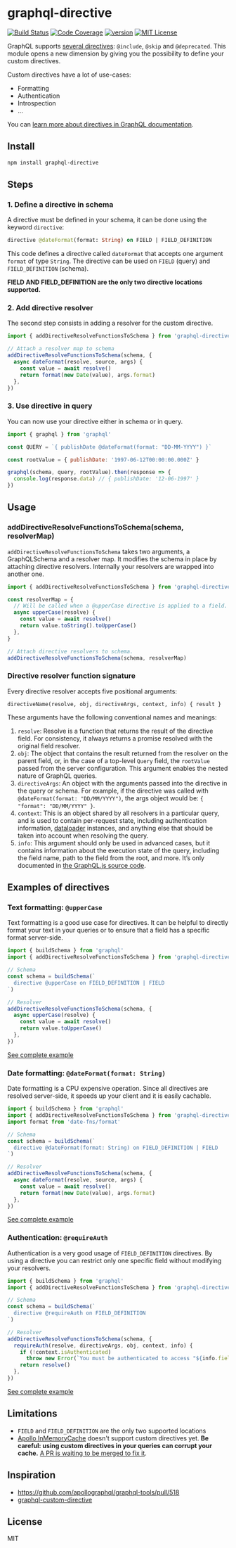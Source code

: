 # graphql-directive

[![Build Status][build-badge]][build]
[![Code Coverage][coverage-badge]][coverage]
[![version][version-badge]][package]
[![MIT License][license-badge]][license]

GraphQL supports [several directives](http://facebook.github.io/graphql/October2016/#sec-Type-System.Directives): `@include`, `@skip` and `@deprecated`. This module opens a new dimension by giving you the possibility to define your custom directives.

Custom directives have a lot of use-cases:

- Formatting
- Authentication
- Introspection
- ...

You can [learn more about directives in GraphQL documentation](http://graphql.org/learn/queries/#directives).

## Install

```sh
npm install graphql-directive
```

## Steps

### 1. Define a directive in schema

A directive must be defined in your schema, it can be done using the keyword `directive`:

```graphql
directive @dateFormat(format: String) on FIELD | FIELD_DEFINITION
```

This code defines a directive called `dateFormat` that accepts one argument `format` of type `String`. The directive can be used on `FIELD` (query) and `FIELD_DEFINITION` (schema).

**FIELD AND FIELD_DEFINITION are the only two directive locations supported.**

### 2. Add directive resolver

The second step consists in adding a resolver for the custom directive.

```js
import { addDirectiveResolveFunctionsToSchema } from 'graphql-directive'

// Attach a resolver map to schema
addDirectiveResolveFunctionsToSchema(schema, {
  async dateFormat(resolve, source, args) {
    const value = await resolve()
    return format(new Date(value), args.format)
  },
})
```

### 3. Use directive in query

You can now use your directive either in schema or in query.

```js
import { graphql } from 'graphql'

const QUERY = `{ publishDate @dateFormat(format: "DD-MM-YYYY") }`

const rootValue = { publishDate: '1997-06-12T00:00:00.000Z' }

graphql(schema, query, rootValue).then(response => {
  console.log(response.data) // { publishDate: '12-06-1997' }
})
```

## Usage

### addDirectiveResolveFunctionsToSchema(schema, resolverMap)

`addDirectiveResolveFunctionsToSchema` takes two arguments, a GraphQLSchema and a resolver map. It modifies the schema in place by attaching directive resolvers. Internally your resolvers are wrapped into another one.

```js
import { addDirectiveResolveFunctionsToSchema } from 'graphql-directive'

const resolverMap = {
  // Will be called when a @upperCase directive is applied to a field.
  async upperCase(resolve) {
    const value = await resolve()
    return value.toString().toUpperCase()
  },
}

// Attach directive resolvers to schema.
addDirectiveResolveFunctionsToSchema(schema, resolverMap)
```

### Directive resolver function signature

Every directive resolver accepts five positional arguments:

```
directiveName(resolve, obj, directiveArgs, context, info) { result }
```

These arguments have the following conventional names and meanings:

1. `resolve`: Resolve is a function that returns the result of the directive field. For consistency, it always returns a promise resolved with the original field resolver.
2. `obj`: The object that contains the result returned from the resolver on the parent field, or, in the case of a top-level `Query` field, the `rootValue` passed from the server configuration. This argument enables the nested nature of GraphQL queries.
3. `directiveArgs`: An object with the arguments passed into the directive in the query or schema. For example, if the directive was called with `@dateFormat(format: "DD/MM/YYYY")`, the args object would be: `{ "format": "DD/MM/YYYY" }`.
4. `context`: This is an object shared by all resolvers in a particular query, and is used to contain per-request state, including authentication information, [dataloader](https://github.com/facebook/dataloader) instances, and anything else that should be taken into account when resolving the query.
5. `info`: This argument should only be used in advanced cases, but it contains information about the execution state of the query, including the field name, path to the field from the root, and more. It’s only documented in [the GraphQL.js source code](https://github.com/graphql/graphql-js/blob/c82ff68f52722c20f10da69c9e50a030a1f218ae/src/type/definition.js#L489-L500).

## Examples of directives

### Text formatting: `@upperCase`

Text formatting is a good use case for directives. It can be helpful to directly format your text in your queries or to ensure that a field has a specific format server-side.

```js
import { buildSchema } from 'graphql'
import { addDirectiveResolveFunctionsToSchema } from 'graphql-directive'

// Schema
const schema = buildSchema(`
  directive @upperCase on FIELD_DEFINITION | FIELD
`)

// Resolver
addDirectiveResolveFunctionsToSchema(schema, {
  async upperCase(resolve) {
    const value = await resolve()
    return value.toUpperCase()
  },
})
```

[See complete example](https://github.com/smooth-code/graphql-directive/blob/master/examples/upperCase.js)

### Date formatting: `@dateFormat(format: String)`

Date formatting is a CPU expensive operation. Since all directives are resolved server-side, it speeds up your client and it is easily cachable.

```js
import { buildSchema } from 'graphql'
import { addDirectiveResolveFunctionsToSchema } from 'graphql-directive'
import format from 'date-fns/format'

// Schema
const schema = buildSchema(`
  directive @dateFormat(format: String) on FIELD_DEFINITION | FIELD
`)

// Resolver
addDirectiveResolveFunctionsToSchema(schema, {
  async dateFormat(resolve, source, args) {
    const value = await resolve()
    return format(new Date(value), args.format)
  },
})
```

[See complete example](https://github.com/smooth-code/graphql-directive/blob/master/examples/dateFormat.js)

### Authentication: `@requireAuth`

Authentication is a very good usage of `FIELD_DEFINITION` directives. By using a directive you can restrict only one specific field without modifying your resolvers.

```js
import { buildSchema } from 'graphql'
import { addDirectiveResolveFunctionsToSchema } from 'graphql-directive'

// Schema
const schema = buildSchema(`
  directive @requireAuth on FIELD_DEFINITION
`)

// Resolver
addDirectiveResolveFunctionsToSchema(schema, {
  requireAuth(resolve, directiveArgs, obj, context, info) {
    if (!context.isAuthenticated)
      throw new Error(`You must be authenticated to access "${info.fieldName}"`)
    return resolve()
  },
})
```

[See complete example](https://github.com/smooth-code/graphql-directive/blob/master/examples/requireAuth.js)

## Limitations

- `FIELD` and `FIELD_DEFINITION` are the only two supported locations
- [Apollo InMemoryCache](https://www.apollographql.com/docs/react/basics/caching.html) doesn't support custom directives yet. **Be careful: using custom directives in your queries can corrupt your cache.** [A PR is waiting to be merged to fix it](https://github.com/apollographql/apollo-client/pull/2710).

## Inspiration

- https://github.com/apollographql/graphql-tools/pull/518
- [graphql-custom-directive](https://github.com/lirown/graphql-custom-directive)

## License

MIT

[build-badge]: https://img.shields.io/travis/smooth-code/graphql-directive.svg?style=flat-square
[build]: https://travis-ci.org/smooth-code/graphql-directive
[coverage-badge]: https://img.shields.io/codecov/c/github/smooth-code/graphql-directive.svg?style=flat-square
[coverage]: https://codecov.io/github/smooth-code/graphql-directive
[version-badge]: https://img.shields.io/npm/v/graphql-directive.svg?style=flat-square
[package]: https://www.npmjs.com/package/graphql-directive
[license-badge]: https://img.shields.io/npm/l/graphql-directive.svg?style=flat-square
[license]: https://github.com/smooth-code/graphql-directive/blob/master/LICENSE
